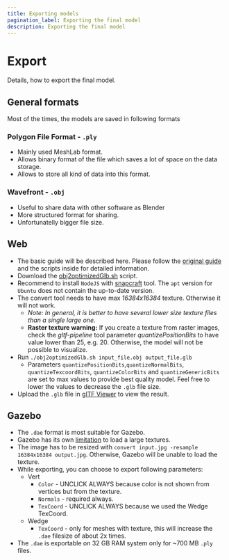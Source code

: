 ```yaml
---
title: Exporting models
pagination_label: Exporting the final model
description: Exporting the final model
---
```


# Export

Details, how to export the final model.

## General formats

Most of the times, the models are saved in following formats

### Polygon File Format - `.ply`

* Mainly used MeshLab format.
* Allows binary format of the file which saves a lot of space on the data storage.
* Allows to store all kind of data into this format.

### Wavefront - `.obj`

* Useful to share data with other software as Blender
* More structured format for sharing.
* Unfortunatelly bigger file size.

## Web

* The basic guide will be described here. Please follow the [original guide](https://mrs.felk.cvut.cz/gitlab/bednaj14/meshlab/blob/master/modely_report.pdf) and the scripts inside for detailed information.
* Download the [obj2optimizedGlb.sh](https://mrs.felk.cvut.cz/gitlab/bednaj14/meshlab/blob/master/obj2optimizedGlb.sh) script.
* Recommend to install `NodeJS` with [snapcraft](https://snapcraft.io/node) tool. The `apt` version for `Ubuntu` does not contain the up-to-date version.
* The convert tool needs to have max *16384x16384* texture. Otherwise it will not work.
  * *Note: In general, it is better to have several lower size texture files than a single large one.*
  * **Raster texture warning:** If you create a texture from raster images, check the *gltf-pipeline* tool parameter *quantizePositionBits* to have value lower than 25, e.g. 20. Otherwise, the model will not be possible to visualize.
* Run `./obj2optimizedGlb.sh input_file.obj output_file.glb`
  * Parameters `quantizePositionBits`,`quantizeNormalBits`, `quantizeTexcoordBits`, `quantizeColorBits` and `quantizeGenericBits` are set to max values to provide best quality model. Feel free to lower the values to decrease the `.glb` file size.
* Upload the `.glb` file in [glTF Viewer](https://gltf-viewer.donmccurdy.com/) to view the result.

## Gazebo

* The `.dae` format is most suitable for Gazebo.
* Gazebo has its own [limitation](https://answers.gazebosim.org//question/1331/solved-jpeg-file-make-gazebo-die/) to load a large textures.
* The image has to be resized with `convert input.jpg -resample 16384x16384 output.jpg`. Otherwise, Gazebo will be unable to load the texture.
* While exporting, you can choose to export following parameters:
    * Vert
        * `Color` - UNCLICK ALWAYS because color is not shown from vertices but from the texture.
        * `Normals` - required always.
        * `TexCoord` - UNCLICK ALWAYS because we used the Wedge TexCoord.
    * Wedge
        - `TexCoord` - only for meshes with texture, this will increase the `.dae` filesize of about 2x times.
* The `.dae` is exportable on 32 GB RAM system only for ~700 MB `.ply` files.

